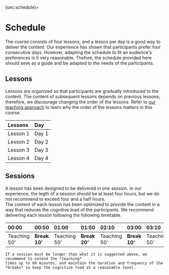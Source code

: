 (sec:schedule)=
# Schedule
The course consists of four lessons, and a lesson per day is a good way to deliver the content. 
Our experience has shown that participants prefer four consecutive days. 
However, adapting the schedule to fit an audience's preferences is it very reasonable. Thefore,
the schedule provided here should seve as a guide and be adapted to the needs of the participants. 

## Lessons
Lessons are organized so that participants are gradually introduced to the content. 
The content of subsequent lessons depends on previous lessons; therefore, 
we discourage changing the order of the lessons. 
Refer to [our teaching approach](teaching-approach) to learn why the order of the lessons matters in this course.

| Lessons  | Day   |
| :------- | :---- |
| Lesson 1 | Day 1 |
| Lesson 2 | Day 2 |
| Lesson 3 | Day 3 |
| Lesson 4 | Day 4 |

## Sessions
A lesson has been designed to be delivered in one session. In our experience, 
the legth of a session should be at least four hours, but we do not recommend to exceed four and a half hours.  
The content of each lesson has been optimized to provide the content in a way that reduces the cognitive load of the participants. 
We recommend delivering each lesson following the following timetable.


| 00:00        | 00:50         | 01:00        | 01:50         | 02:10        | 03:00         | 03:10         | 04:00           | 04:10   |
| :----------- | :------------ | :----------- | :------------ | :----------- | :------------ | :------------ | :-------------- | :------ |
| Teaching 50' | **Break 10'** | Teaching 50' | **Break 20'** | Teaching 50' | **Break 10'** | Teaching  50' | **Wrap-up 10'** | Closure |


`````{important}
If a session must be longer than what it is suggested above, we recommend to extend the *teaching* 
times up to 60 minutes, and maintain the duration and frequency of the *breaks* to keep the cognitive load at a reasonable level. 
`````
